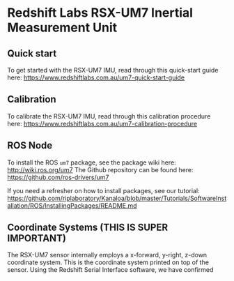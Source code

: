 # Redshift Labs RSX-UM7 Inertial Measurement Unit

## Quick start

To get started with the RSX-UM7 IMU, read through this quick-start guide here: https://www.redshiftlabs.com.au/um7-quick-start-guide

## Calibration

To calibrate the RSX-UM7 IMU, read through this calibration procedure here: https://www.redshiftlabs.com.au/um7-calibration-procedure

## ROS Node

To install the ROS `um7` package, see the package wiki here: http://wiki.ros.org/um7
The Github repository can be found here: https://github.com/ros-drivers/um7

If you need a refresher on how to install packages, see our tutorial: https://github.com/riplaboratory/Kanaloa/blob/master/Tutorials/SoftwareInstallation/ROS/InstallingPackages/README.md

## Coordinate Systems (THIS IS SUPER IMPORTANT)

The RSX-UM7 sensor internally employs a x-forward, y-right, z-down coordinate system.  This is the coordinate system printed on top of the sensor.    Using the Redshift Serial Interface software, we have confirmed
